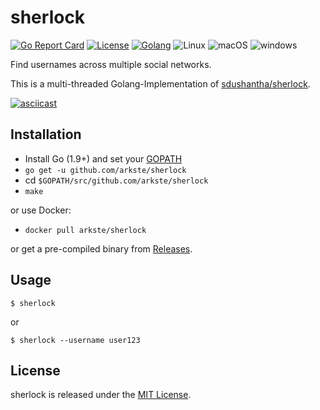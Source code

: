 # sherlock

[![Go Report Card](https://goreportcard.com/badge/github.com/arkste/sherlock)](https://goreportcard.com/report/github.com/arkste/sherlock)
[![License](https://img.shields.io/badge/license-MIT-blue.svg)](https://raw.githubusercontent.com/arkste/sherlock/master/LICENSE)
[![Golang](https://img.shields.io/badge/Go-1.11-blue.svg)](https://golang.org)
![Linux](https://img.shields.io/badge/Supports-Linux-green.svg)
![macOS](https://img.shields.io/badge/Supports-macOS-green.svg)
![windows](https://img.shields.io/badge/Supports-windows-green.svg)

Find usernames across multiple social networks.

This is a multi-threaded Golang-Implementation of [sdushantha/sherlock](https://github.com/sdushantha/sherlock).

[![asciicast](https://asciinema.org/a/fAH7iSibRQjBgh1EgkROLCekb.svg)](https://asciinema.org/a/fAH7iSibRQjBgh1EgkROLCekb)

## Installation

+  Install Go (1.9+) and set your [GOPATH](https://golang.org/doc/code.html#GOPATH)
+ `go get -u github.com/arkste/sherlock`
+ cd `$GOPATH/src/github.com/arkste/sherlock`
+ `make`

or use Docker:

+ `docker pull arkste/sherlock`

or get a pre-compiled binary from [Releases](https://github.com/arkste/sherlock/releases).

## Usage

    $ sherlock

or 

    $ sherlock --username user123

## License

sherlock is released under the [MIT License](http://www.opensource.org/licenses/MIT).
